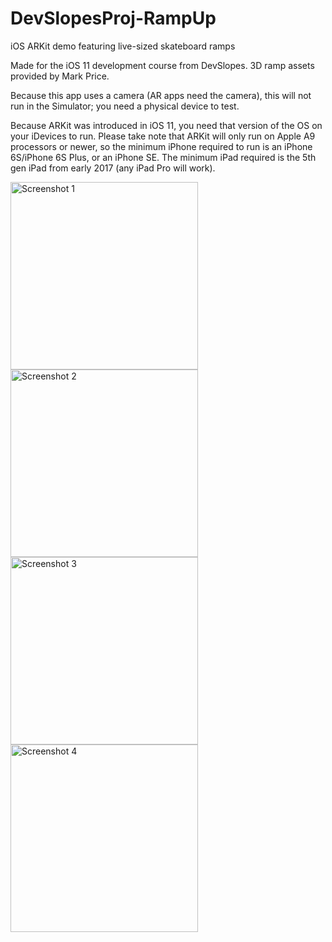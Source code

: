 # DevSlopesProj-RampUp
iOS ARKit demo featuring live-sized skateboard ramps

Made for the iOS 11 development course from DevSlopes. 3D ramp assets provided by Mark Price.

Because this app uses a camera (AR apps need the camera), this will not run in the Simulator; you need a physical device to test.

Because ARKit was introduced in iOS 11, you need that version of the OS on your iDevices to run. Please take note that ARKit will only run on Apple A9 processors or newer, so the minimum iPhone required to run is an iPhone 6S/iPhone 6S Plus, or an iPhone SE. The minimum iPad required is the 5th gen iPad from early 2017 (any iPad Pro will work). 

<img src="screenshot1.PNG" alt="Screenshot 1" width="300"/>
<img src="screenshot2.PNG" alt="Screenshot 2" width="300"/>
<img src="screenshot3.PNG" alt="Screenshot 3" width="300"/>
<img src="screenshot4.PNG" alt="Screenshot 4" width="300"/>